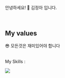 
안녕하세요! 🐹 김정아 입니다.
<br />
<br />
<br />
## My values
😎 모든것은 재미있어야 합니다<br />
<br />
<br />
My Skills : 
<div style="display:flex;gap:30px;flex-wrap:wrap;">
  <img src="https://img.shields.io/badge/-C%23-000000?logo=Csharp&style=flat">
  <img src="https://img.shields.io/badge/C++-00599C?style=flat-square&logo=cplusplus&logoColor=white>
</div>
</div>
<br />
<br />
<br />

Copyright ⓒ startupcode yaro#   K o n g J J o k i 
 
 
